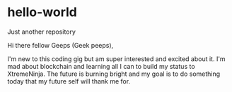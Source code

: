 # hello-world
Just another repository

Hi there fellow Geeps (Geek peeps),

I'm new to this coding gig but am super interested and excited about it. I'm mad about blockchain and learning all I can to build my status to XtremeNinja. The future is burning bright and my goal is to do something today that my future self will thank me for.
